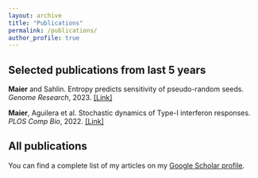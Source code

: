 ```yaml
---
layout: archive
title: "Publications"
permalink: /publications/
author_profile: true
---
```


<script type='text/javascript' src='https://d1bxh8uas1mnw7.cloudfront.net/assets/embed.js'></script>

<h2>Selected publications from last 5 years</h2>

<p><b>Maier</b> and Sahlin. Entropy predicts sensitivity of pseudo-random seeds. <em>Genome Research</em>, 2023. <a href="https://genome.cshlp.org/content/early/2023/05/19/gr.277645.123">[Link]</a> <div class='altmetric-embed' data-doi="10.1101/gr.277645.123"></div></p>

<p><b>Maier</b>, Aguilera et al. Stochastic dynamics of Type-I interferon responses. <em>PLOS Comp Bio</em>, 2022. <a href="https://journals.plos.org/ploscompbiol/article?id=10.1371/journal.pcbi.1010623">[Link]</a> <div class='altmetric-embed' data-doi="10.1371/journal.pcbi.1010623"></div></p>


<h2>All publications</h2>

You can find a complete list of my articles on my <a href="https://scholar.google.de/citations?hl=de&user=fhOFpjUAAAAJ">Google Scholar profile</a>.